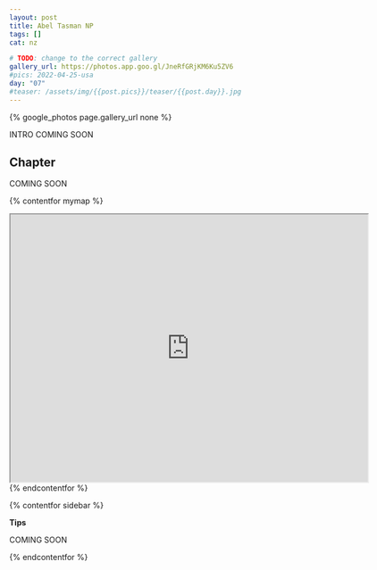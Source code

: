 ```yaml
---
layout: post
title: Abel Tasman NP
tags: []
cat: nz

# TODO: change to the correct gallery
gallery_url: https://photos.app.goo.gl/JneRfGRjKM6Ku5ZV6
#pics: 2022-04-25-usa
day: "07"
#teaser: /assets/img/{{post.pics}}/teaser/{{post.day}}.jpg
---
```


{% google_photos page.gallery_url none %}

INTRO COMING SOON

## Chapter

COMING SOON


{% contentfor mymap %}
<iframe src="https://www.google.com/maps/d/embed?mid=1M66T_sysmwCj8Xuo4YKMeNtko5Q&ehbc=2E312F" width="640" height="480"></iframe>
{% endcontentfor %}

{% contentfor sidebar %}

**Tips**  

COMING SOON

{% endcontentfor %}